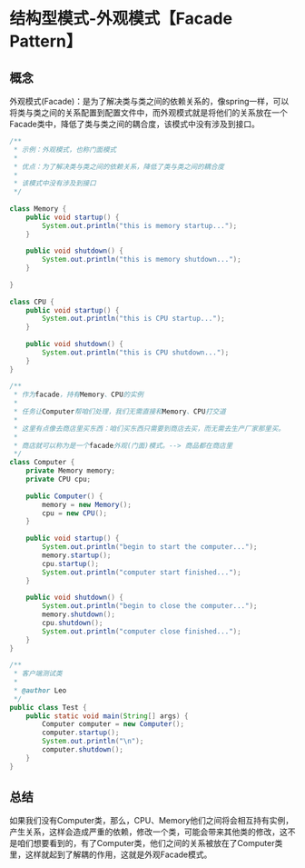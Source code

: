 # 结构型模式-外观模式【Facade Pattern】

## 概念

外观模式(Facade)：是为了解决类与类之间的依赖关系的，像spring一样，可以将类与类之间的关系配置到配置文件中，而外观模式就是将他们的关系放在一个Facade类中，降低了类与类之间的耦合度，该模式中没有涉及到接口。

```java
/** 
 * 示例：外观模式，也称门面模式 
 *  
 * 优点：为了解决类与类之间的依赖关系，降低了类与类之间的耦合度 
 *  
 * 该模式中没有涉及到接口 
 */  
  
class Memory {  
    public void startup() {  
        System.out.println("this is memory startup...");  
    }  
  
    public void shutdown() {  
        System.out.println("this is memory shutdown...");  
    }  
  
}  
  
class CPU {  
    public void startup() {  
        System.out.println("this is CPU startup...");  
    }  
  
    public void shutdown() {  
        System.out.println("this is CPU shutdown...");  
    }  
}  
  
/** 
 * 作为facade，持有Memory、CPU的实例 
 *  
 * 任务让Computer帮咱们处理，我们无需直接和Memory、CPU打交道 
 *  
 * 这里有点像去商店里买东西：咱们买东西只需要到商店去买，而无需去生产厂家那里买。 
 *  
 * 商店就可以称为是一个facade外观(门面)模式。--> 商品都在商店里 
 */  
class Computer {  
    private Memory memory;  
    private CPU cpu;  
  
    public Computer() {  
        memory = new Memory();  
        cpu = new CPU();  
    }  
  
    public void startup() {  
        System.out.println("begin to start the computer...");  
        memory.startup();  
        cpu.startup();  
        System.out.println("computer start finished...");  
    }  
  
    public void shutdown() {  
        System.out.println("begin to close the computer...");  
        memory.shutdown();  
        cpu.shutdown();  
        System.out.println("computer close finished...");  
    }  
}  
  
/** 
 * 客户端测试类 
 *  
 * @author Leo 
 */  
public class Test {  
    public static void main(String[] args) {  
        Computer computer = new Computer();  
        computer.startup();  
        System.out.println("\n");  
        computer.shutdown();  
    }  
}  
```

## 总结
如果我们没有Computer类，那么，CPU、Memory他们之间将会相互持有实例，产生关系，这样会造成严重的依赖，修改一个类，可能会带来其他类的修改，这不是咱们想要看到的，有了Computer类，他们之间的关系被放在了Computer类里，这样就起到了解耦的作用，这就是外观Facade模式。


